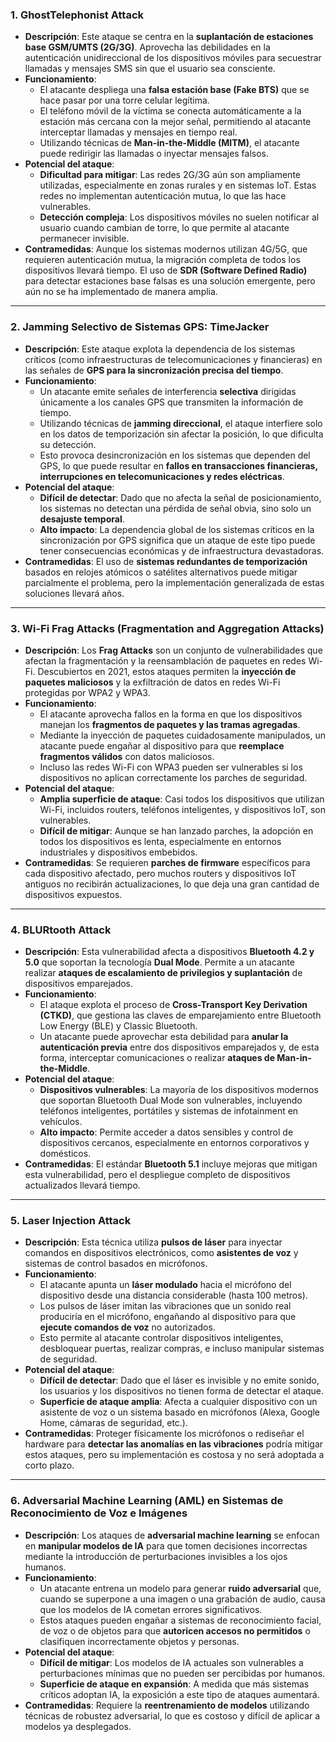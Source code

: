 ### 1. **GhostTelephonist Attack**

- **Descripción**: Este ataque se centra en la **suplantación de estaciones base GSM/UMTS (2G/3G)**. Aprovecha las debilidades en la autenticación unidireccional de los dispositivos móviles para secuestrar llamadas y mensajes SMS sin que el usuario sea consciente.
- **Funcionamiento**:
  - El atacante despliega una **falsa estación base (Fake BTS)** que se hace pasar por una torre celular legítima.
  - El teléfono móvil de la víctima se conecta automáticamente a la estación más cercana con la mejor señal, permitiendo al atacante interceptar llamadas y mensajes en tiempo real.
  - Utilizando técnicas de **Man-in-the-Middle (MITM)**, el atacante puede redirigir las llamadas o inyectar mensajes falsos.
- **Potencial del ataque**:
  - **Dificultad para mitigar**: Las redes 2G/3G aún son ampliamente utilizadas, especialmente en zonas rurales y en sistemas IoT. Estas redes no implementan autenticación mutua, lo que las hace vulnerables.
  - **Detección compleja**: Los dispositivos móviles no suelen notificar al usuario cuando cambian de torre, lo que permite al atacante permanecer invisible.
- **Contramedidas**: Aunque los sistemas modernos utilizan 4G/5G, que requieren autenticación mutua, la migración completa de todos los dispositivos llevará tiempo. El uso de **SDR (Software Defined Radio)** para detectar estaciones base falsas es una solución emergente, pero aún no se ha implementado de manera amplia.

---

### 2. **Jamming Selectivo de Sistemas GPS: TimeJacker**

- **Descripción**: Este ataque explota la dependencia de los sistemas críticos (como infraestructuras de telecomunicaciones y financieras) en las señales de **GPS para la sincronización precisa del tiempo**.
- **Funcionamiento**:
  - Un atacante emite señales de interferencia **selectiva** dirigidas únicamente a los canales GPS que transmiten la información de tiempo.
  - Utilizando técnicas de **jamming direccional**, el ataque interfiere solo en los datos de temporización sin afectar la posición, lo que dificulta su detección.
  - Esto provoca desincronización en los sistemas que dependen del GPS, lo que puede resultar en **fallos en transacciones financieras, interrupciones en telecomunicaciones y redes eléctricas**.
- **Potencial del ataque**:
  - **Difícil de detectar**: Dado que no afecta la señal de posicionamiento, los sistemas no detectan una pérdida de señal obvia, sino solo un **desajuste temporal**.
  - **Alto impacto**: La dependencia global de los sistemas críticos en la sincronización por GPS significa que un ataque de este tipo puede tener consecuencias económicas y de infraestructura devastadoras.
- **Contramedidas**: El uso de **sistemas redundantes de temporización** basados en relojes atómicos o satélites alternativos puede mitigar parcialmente el problema, pero la implementación generalizada de estas soluciones llevará años.

---

### 3. **Wi-Fi Frag Attacks (Fragmentation and Aggregation Attacks)**

- **Descripción**: Los **Frag Attacks** son un conjunto de vulnerabilidades que afectan la fragmentación y la reensamblación de paquetes en redes Wi-Fi. Descubiertos en 2021, estos ataques permiten la **inyección de paquetes maliciosos** y la exfiltración de datos en redes Wi-Fi protegidas por WPA2 y WPA3.
- **Funcionamiento**:
  - El atacante aprovecha fallos en la forma en que los dispositivos manejan los **fragmentos de paquetes y las tramas agregadas**.
  - Mediante la inyección de paquetes cuidadosamente manipulados, un atacante puede engañar al dispositivo para que **reemplace fragmentos válidos** con datos maliciosos.
  - Incluso las redes Wi-Fi con WPA3 pueden ser vulnerables si los dispositivos no aplican correctamente los parches de seguridad.
- **Potencial del ataque**:
  - **Amplia superficie de ataque**: Casi todos los dispositivos que utilizan Wi-Fi, incluidos routers, teléfonos inteligentes, y dispositivos IoT, son vulnerables.
  - **Difícil de mitigar**: Aunque se han lanzado parches, la adopción en todos los dispositivos es lenta, especialmente en entornos industriales y dispositivos embebidos.
- **Contramedidas**: Se requieren **parches de firmware** específicos para cada dispositivo afectado, pero muchos routers y dispositivos IoT antiguos no recibirán actualizaciones, lo que deja una gran cantidad de dispositivos expuestos.

---

### 4. **BLURtooth Attack**

- **Descripción**: Esta vulnerabilidad afecta a dispositivos **Bluetooth 4.2 y 5.0** que soportan la tecnología **Dual Mode**. Permite a un atacante realizar **ataques de escalamiento de privilegios y suplantación** de dispositivos emparejados.
- **Funcionamiento**:
  - El ataque explota el proceso de **Cross-Transport Key Derivation (CTKD)**, que gestiona las claves de emparejamiento entre Bluetooth Low Energy (BLE) y Classic Bluetooth.
  - Un atacante puede aprovechar esta debilidad para **anular la autenticación previa** entre dos dispositivos emparejados y, de esta forma, interceptar comunicaciones o realizar **ataques de Man-in-the-Middle**.
- **Potencial del ataque**:
  - **Dispositivos vulnerables**: La mayoría de los dispositivos modernos que soportan Bluetooth Dual Mode son vulnerables, incluyendo teléfonos inteligentes, portátiles y sistemas de infotainment en vehículos.
  - **Alto impacto**: Permite acceder a datos sensibles y control de dispositivos cercanos, especialmente en entornos corporativos y domésticos.
- **Contramedidas**: El estándar **Bluetooth 5.1** incluye mejoras que mitigan esta vulnerabilidad, pero el despliegue completo de dispositivos actualizados llevará tiempo.

---

### 5. **Laser Injection Attack**

- **Descripción**: Esta técnica utiliza **pulsos de láser** para inyectar comandos en dispositivos electrónicos, como **asistentes de voz** y sistemas de control basados en micrófonos.
- **Funcionamiento**:
  - El atacante apunta un **láser modulado** hacia el micrófono del dispositivo desde una distancia considerable (hasta 100 metros).
  - Los pulsos de láser imitan las vibraciones que un sonido real produciría en el micrófono, engañando al dispositivo para que **ejecute comandos de voz** no autorizados.
  - Esto permite al atacante controlar dispositivos inteligentes, desbloquear puertas, realizar compras, e incluso manipular sistemas de seguridad.
- **Potencial del ataque**:
  - **Difícil de detectar**: Dado que el láser es invisible y no emite sonido, los usuarios y los dispositivos no tienen forma de detectar el ataque.
  - **Superficie de ataque amplia**: Afecta a cualquier dispositivo con un asistente de voz o un sistema basado en micrófonos (Alexa, Google Home, cámaras de seguridad, etc.).
- **Contramedidas**: Proteger físicamente los micrófonos o rediseñar el hardware para **detectar las anomalías en las vibraciones** podría mitigar estos ataques, pero su implementación es costosa y no será adoptada a corto plazo.

---

### 6. **Adversarial Machine Learning (AML) en Sistemas de Reconocimiento de Voz e Imágenes**

- **Descripción**: Los ataques de **adversarial machine learning** se enfocan en **manipular modelos de IA** para que tomen decisiones incorrectas mediante la introducción de perturbaciones invisibles a los ojos humanos.
- **Funcionamiento**:
  - Un atacante entrena un modelo para generar **ruido adversarial** que, cuando se superpone a una imagen o una grabación de audio, causa que los modelos de IA cometan errores significativos.
  - Estos ataques pueden engañar a sistemas de reconocimiento facial, de voz o de objetos para que **autoricen accesos no permitidos** o clasifiquen incorrectamente objetos y personas.
- **Potencial del ataque**:
  - **Difícil de mitigar**: Los modelos de IA actuales son vulnerables a perturbaciones mínimas que no pueden ser percibidas por humanos.
  - **Superficie de ataque en expansión**: A medida que más sistemas críticos adoptan IA, la exposición a este tipo de ataques aumentará.
- **Contramedidas**: Requiere la **reentrenamiento de modelos** utilizando técnicas de robustez adversarial, lo que es costoso y difícil de aplicar a modelos ya desplegados.

